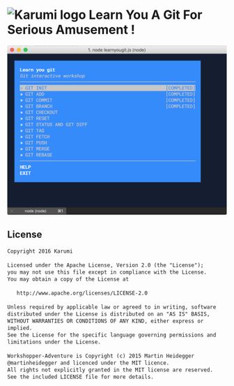 ![Karumi logo][karumilogo] Learn You A Git For Serious Amusement !
======

![Screenshot][screenshot]

License
-------

    Copyright 2016 Karumi

    Licensed under the Apache License, Version 2.0 (the "License");
    you may not use this file except in compliance with the License.
    You may obtain a copy of the License at

       http://www.apache.org/licenses/LICENSE-2.0

    Unless required by applicable law or agreed to in writing, software
    distributed under the License is distributed on an "AS IS" BASIS,
    WITHOUT WARRANTIES OR CONDITIONS OF ANY KIND, either express or implied.
    See the License for the specific language governing permissions and
    limitations under the License.
    
    Workshopper-Adventure is Copyright (c) 2015 Martin Heidegger @martinheidegger and licenced under the MIT licence.
    All rights not explicitly granted in the MIT license are reserved. 
    See the included LICENSE file for more details.

[screenshot]: art/screenshot.png
[karumilogo]: https://cloud.githubusercontent.com/assets/858090/11626547/e5a1dc66-9ce3-11e5-908d-537e07e82090.png